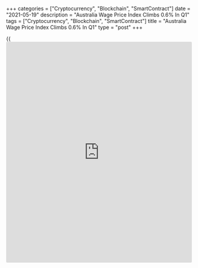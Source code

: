 +++
categories = ["Cryptocurrency", "Blockchain", "SmartContract"]
date = "2021-05-19"
description = "Australia Wage Price Index Climbs 0.6% In Q1"
tags = ["Cryptocurrency", "Blockchain", "SmartContract"]
title = "Australia Wage Price Index Climbs 0.6% In Q1"
type = "post"
+++

{{<iframe id="large-banner" src="https://www.bounty.group/#slide=16.0" width="100%" height="600" scrolling="no" style="border: 0px solid rgb(216, 221, 230); border-radius: 3px;">}}

The wage price index in Australia was up a seasonally adjusted 0.6
percent on quarter in the first three months of 2021, the Australian
Bureau of Statistics said on Wednesday.

That exceeded expectations for 0.5 percent and was unchanged from the
three months prior.

On a yearly basis, the WPI advanced 1.5 percent - beating forecasts for
1.4 percent, which would have been unchanged.

Wages in the private sector were up 0.6 percent on quarter and 1.4
percent on year, while public sector wages gained 0.4 percent on quarter
and 1.5 percent on year.

For comments and feedback [contact](https://www.playgroundfx.com/contact/): editorial@rtt[news](https://www.letsplayfx.com/blog/forex-news-website/).com

[Economic News][1]

 **What parts of the world are seeing the best (and worst) economic
performances lately? Click[here][2] to check out our [Econ Scorecard][2]
and find out! See up-to-the-moment [ranking](https://www.playgroundfx.com/blog/crypto-exchange-ranking/)s for the best and worst
performers in [GDP][2], [unemployment rate][3], [inflation][4] and much
more.**

   1. www.rtt[news](https://www.letsplayfx.com/blog/forex-news-website/).com/Content/EconomicNews.aspx
   2. www.rtt[news](https://www.letsplayfx.com/blog/forex-news-website/).com/economic-scorecard/world-rank/GDP/highest-performance.aspx
   3. www.rtt[news](https://www.letsplayfx.com/blog/forex-news-website/).com/economic-scorecard/world-rank/unemployment-rate/lowest-performance.aspx
   4. www.rtt[news](https://www.letsplayfx.com/blog/forex-news-website/).com/economic-scorecard/world-rank/CPI/highest-performance.aspx